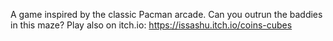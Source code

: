 A game inspired by the classic Pacman arcade. Can you outrun the baddies in this maze?
Play also on itch.io: https://issashu.itch.io/coins-cubes
